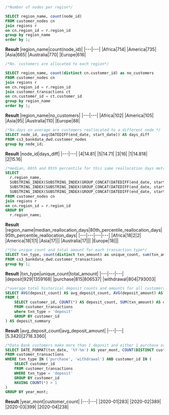 ~~~ SQL
/*Number of nodes per region*/

SELECT region_name, count(node_id) 
FROM customer_nodes cn
join regions r
on cn.region_id = r.region_id
group by region_name
order by 1;

~~~

**Result**
|region_name|count(node_id)|
|---|---|
|Africa|714|
|America|735|
|Asia|665|
|Australia|770|
|Europe|616|

~~~ SQL 
/*No. customers are allocated to each region*/

SELECT region_name, count(distinct cn.customer_id) as no_customers 
FROM customer_nodes cn
join regions r
on cn.region_id = r.region_id
join customer_transactions ct
on cn.customer_id = ct.customer_id
group by region_name
order by 1;
~~~

**Result**
|region_name|no_customers|
|---|---|
|Africa|102|
|America|105|
|Asia|95|
|Australia|110|
|Europe|88|

~~~ SQL 
/*No.days on average are customers reallocated to a different node */
SELECT node_id, avg(DATEDIFF(end_date, start_date)) AS days_diff
FROM cs3_bankdata_dwd.customer_nodes
group by node_id;
~~~

**Result**
|node_id|days_diff|
|---|---|
|4|14.81|
|5|14.71|
|3|16|
|1|14.818|
|2|15.16|

~~~ SQL 
/*median, 80th and 95th percentile for this same reallocation days metric for each region*/
SELECT
  r.region_name,
  SUBSTRING_INDEX(SUBSTRING_INDEX(GROUP_CONCAT(DATEDIFF(end_date, start_date) ORDER BY DATEDIFF(end_date, start_date)), ',', COUNT(*) / 2 + 1), ',', -1) AS median_reallocation_days,
  SUBSTRING_INDEX(SUBSTRING_INDEX(GROUP_CONCAT(DATEDIFF(end_date, start_date) ORDER BY DATEDIFF(end_date, start_date)), ',', COUNT(*) * 0.8 + 1), ',', -1) AS 80th_percentile_reallocation_days,
  SUBSTRING_INDEX(SUBSTRING_INDEX(GROUP_CONCAT(DATEDIFF(end_date, start_date) ORDER BY DATEDIFF(end_date, start_date)), ',', COUNT(*) * 0.95 + 1), ',', -1) AS 95th_percentile_reallocation_days
FROM customer_nodes cn
join regions r
on cn.region_id = r.region_id 
GROUP BY
  r.region_name;
~~~

**Result**
|region_name|median_reallocation_days|80th_percentile_reallocation_days|95th_percentile_reallocation_days|
|---|---|---|---|
|Africa|18|2|2|
|America|18|1|1|
|Asia|17|||
|Australia|17|||
|Europe|18|||

~~~ SQL 
/*the unique count and total amount for each transaction type*/
SELECT txn_type, count(distinct txn_amount) as unique_count, sum(txn_amount) as total_amount 
FROM cs3_bankdata_dwd.customer_transactions
group by 1;
~~~

**Result**
|txn_type|unique_count|total_amount|
|---|---|---|
|deposit|929|1359168|
|purchase|815|806537|
|withdrawal|804|793003|

~~~ SQL 
/*average total historical deposit counts and amounts for all customers*/
SELECT AVG(deposit_count) AS avg_deposit_count, AVG(deposit_amount) AS avg_deposit_amount
FROM (
    SELECT customer_id, COUNT(*) AS deposit_count, SUM(txn_amount) AS deposit_amount
    FROM customer_transactions
    where txn_type = 'deposit'
    GROUP BY customer_id
) AS deposit_summary
~~~

**Result**
|avg_deposit_count|avg_deposit_amount|
|---|---|
|5.3420|2718.3360|

~~~ SQL 
/*Data Bank customers make more than 1 deposit and either 1 purchase or 1 withdrawal in a single month*/
SELECT DATE_FORMAT(txn_date, '%Y-%m') AS year_mont, COUNT(DISTINCT customer_id) AS customer_count
FROM customer_transactions
WHERE txn_type IN ('purchase', 'withdrawal') AND customer_id IN (
    SELECT customer_id
    FROM customer_transactions
    WHERE txn_type = 'deposit'
    GROUP BY customer_id
    HAVING COUNT(*) > 1
)
GROUP BY year_mont;
~~~

**Result**
|year_mont|customer_count|
|---|---|
|2020-01|283|
|2020-02|389|
|2020-03|399|
|2020-04|238|
